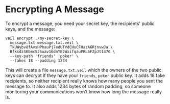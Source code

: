 # Encrypting A Message

To encrypt a message, you need your secret key, the recipients' public keys, and the message:

```shell
veil encrypt ./my-secret-key \
  message.txt message.txt.veil \
  TkUWybv8fAvsHPhauPj7edUTVdCHuCFHazA6RjnvwJa \
  BfksdzSKbmcS2Suav16dmYE2WxifqauPRL6FZpJt1476 \
  --key-path 'friends' 'poker' \
  --fakes 18 --padding 1234 
```

This will create a file `message.txt.veil` which the owners of the two public keys can decrypt if they have
your `friends`, `poker` public key. It adds 18 fake recipients, so neither recipient really knows how many people you
sent the message to. It also adds 1234 bytes of random padding, so someone monitoring your communications won't know how
long the message really is.
